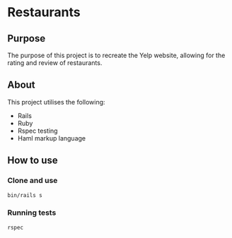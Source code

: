 # Restaurants

## Purpose

The purpose of this project is to recreate the Yelp website, allowing for the rating and review of restaurants.  

## About

This project utilises the following:

* Rails
* Ruby
* Rspec testing
* Haml markup language

## How to use

### Clone and use

	bin/rails s

### Running tests

	rspec